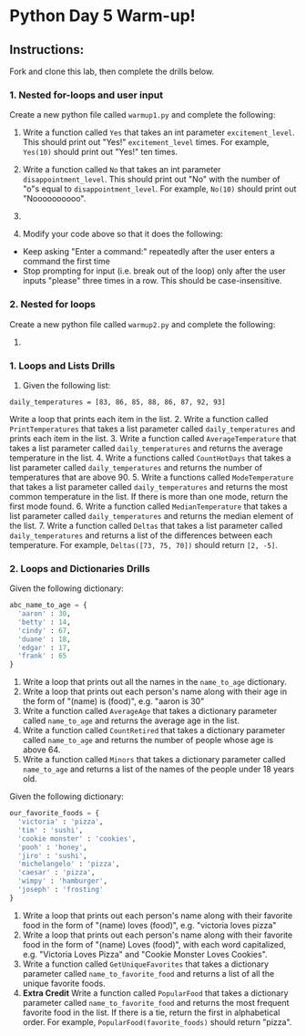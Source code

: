 # Python Day 5 Warm-up!

## Instructions:
Fork and clone this lab, then complete the drills below.

### 1. Nested for-loops and user input

Create a new python file called `warmup1.py` and complete the following:

1. Write a function called `Yes` that takes an int parameter `excitement_level`. This should print out "Yes!" `excitement_level` times. For example, `Yes(10)` should print out "Yes!" ten times.
2. Write a function called `No` that takes an int parameter `disappointment_level`. This should print out "No" with the number of "o"s equal to `disappointment_level`. For example, `No(10)` should print out "Noooooooooo".
3. 

2. Modify your code above so that it does the following:
  * Keep asking "Enter a command:" repeatedly after the user enters a command the first time
  * Stop prompting for input (i.e. break out of the loop) only after the user inputs "please" three times in a row. This should be case-insensitive.

### 2. Nested for loops

Create a new python file called `warmup2.py` and complete the following:

1. 


### 1. Loops and Lists Drills

1. Given the following list:
  
  `daily_temperatures = [83, 86, 85, 88, 86, 87, 92, 93]`

  Write a loop that prints each item in the list.
2. Write a function called `PrintTemperatures` that takes a list parameter called `daily_temperatures` and prints each item in the list.
3. Write a function called `AverageTemperature` that takes a list parameter called `daily_temperatures` and returns the average temperature in the list.
4. Write a functions called `CountHotDays` that takes a list parameter called `daily_temperatures` and returns the number of temperatures that are above 90.
5. Write a functions called `ModeTemperature` that takes a list parameter called `daily_temperatures` and returns the most common temperature in the list. If there is more than one mode, return the first mode found.
6. Write a function called `MedianTemperature` that takes a list parameter called `daily_temperatures` and returns the median element of the list.
7. Write a function called `Deltas` that takes a list parameter called `daily_temperatures` and returns a list of the differences between each temperature. For example, `Deltas([73, 75, 70])` should return `[2, -5]`. 

### 2. Loops and Dictionaries Drills

Given the following dictionary:
  ```python
  abc_name_to_age = {
    'aaron' : 30,
    'betty' : 14,
    'cindy' : 67,
    'duane' : 18,
    'edgar' : 17,
    'frank' : 65
  }
  ```
1. Write a loop that prints out all the names in the `name_to_age` dictionary.
2. Write a loop that prints out each person's name along with their age in the form of "(name) is (food)", e.g. "aaron is 30"
3. Write a function called `AverageAge` that takes a dictionary parameter called `name_to_age` and returns the average age in the list.
4. Write a function called `CountRetired` that takes a dictionary parameter called `name_to_age` and returns the number of people whose age is above 64.
5. Write a function called `Minors` that takes a dictionary parameter called `name_to_age` and returns a list of the names of the people under 18 years old.

Given the following dictionary:

  ```python
  our_favorite_foods = {
    'victoria' : 'pizza',
    'tim' : 'sushi',
    'cookie monster' : 'cookies',
    'pooh' : 'honey',
    'jiro' : 'sushi',
    'michelangelo' : 'pizza',
    'caesar' : 'pizza',
    'wimpy' : 'hamburger',
    'joseph' : 'frosting'
  }
  ```
1. Write a loop that prints out each person's name along with their favorite food in the form of "(name) loves (food)", e.g. "victoria loves pizza"
2. Write a loop that prints out each person's name along with their favorite food in the form of "(name) Loves (food)", with each word capitalized, e.g. "Victoria Loves Pizza" and "Cookie Monster Loves Cookies".
2. Write a function called `GetUniqueFavorites` that takes a dictionary parameter called `name_to_favorite_food` and returns a list of all the unique favorite foods.
3. **Extra Credit** Write a function called `PopularFood` that takes a dictionary parameter called `name_to_favorite_food` and returns the most frequent favorite food in the list. If there is a tie, return the first in alphabetical order. For example, `PopularFood(favorite_foods)` should return "pizza".
